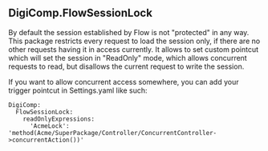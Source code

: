 DigiComp.FlowSessionLock
------------------------

By default the session established by Flow is not "protected" in any way.
This package restricts every request to load the session only, if there are no other requests having it in access currently.
It allows to set custom pointcut which will set the session in "ReadOnly" mode, which allows concurrent requests to read, but disallows the current request to write the session.

If you want to allow concurrent access somewhere, you can add your trigger pointcut in Settings.yaml like such:
  
    DigiComp:
      FlowSessionLock:
        readOnlyExpressions:
          'AcmeLock': 'method(Acme/SuperPackage/Controller/ConcurrentController->concurrentAction())'
